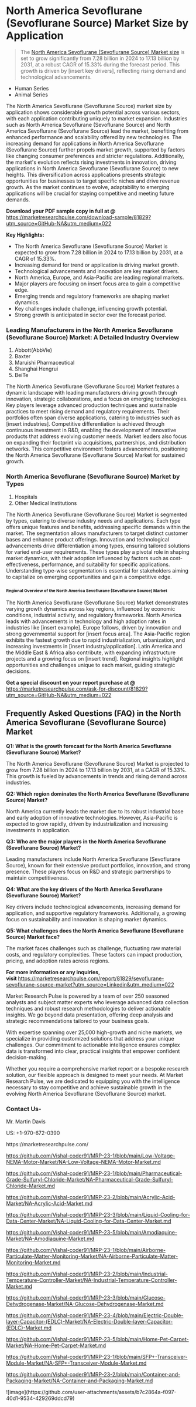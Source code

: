 <h1>North America Sevoflurane (Sevoflurane Source) Market&nbsp;Size by Application</h1><blockquote><p>The <a href="https://marketresearchpulse.com/download-sample/81829?utm_source=GitHub-NA&amp;utm_medium=022">North America Sevoflurane (Sevoflurane Source) Market size</a> is set to grow significantly from 7.28 billion in 2024 to 17.13 billion by 2031, at a robust CAGR of 15.33% during the forecast period. This growth is driven by [insert key drivers], reflecting rising demand and technological advancements.</p></blockquote><ul><li> Human Series<li> Animal Series</li></ul><p>The North America Sevoflurane (Sevoflurane Source) market size by application shows considerable growth potential across various sectors, with each application contributing uniquely to market expansion. Industries such as North America Sevoflurane (Sevoflurane Source) and North America Sevoflurane (Sevoflurane Source) lead the market, benefiting from enhanced performance and scalability offered by new technologies. The increasing demand for applications in North America Sevoflurane (Sevoflurane Source) further propels market growth, supported by factors like changing consumer preferences and stricter regulations. Additionally, the market's evolution reflects rising investments in innovation, driving applications in North America Sevoflurane (Sevoflurane Source) to new heights. This diversification across applications presents strategic opportunities for businesses to target specific niches and drive revenue growth. As the market continues to evolve, adaptability to emerging applications will be crucial for staying competitive and meeting future demands.</p><p><strong>Download your PDF sample copy in full at @ </strong><a href="https://marketresearchpulse.com/download-sample/81829?utm_source=GitHub-NA&amp;utm_medium=022">https://marketresearchpulse.com/download-sample/81829?utm_source=GitHub-NA&amp;utm_medium=022</a></p><p><strong>Key Highlights: </strong></p><ul><li>The North America Sevoflurane (Sevoflurane Source) Market is expected to grow from 7.28 billion in 2024 to 17.13 billion by 2031, at a CAGR of 15.33%.</li><li>Increasing demand for trend or application is driving market growth.</li><li>Technological advancements and innovation are key market drivers.</li><li>North America, Europe, and Asia-Pacific are leading regional markets.</li><li>Major players are focusing on insert focus area to gain a competitive edge.</li><li>Emerging trends and regulatory frameworks are shaping market dynamics.</li><li>Key challenges include challenge, influencing growth potential.</li><li>Strong growth is anticipated in sector over the forecast period.</li></ul><h3>Leading Manufacturers in the North America Sevoflurane (Sevoflurane Source) Market: A Detailed Industry Overview</h3><ol><li> Abbott(AbbVie)</li><li>Baxter</li><li>Maruishi Pharmaceutical</li><li>Shanghai Hengrui</li><li>BeiTe</li></ol><div class="flex max-w-full flex-col flex-grow"><div class="min-h-8 text-message flex w-full flex-col items-end gap-2 whitespace-normal break-words [.text-message+&amp;]:mt-5" dir="auto" data-message-author-role="assistant" data-message-id="fd8432e4-4910-450d-b182-61b7bfb0a01f" data-message-model-slug="gpt-4o"><div class="flex w-full flex-col gap-1 empty:hidden first:pt-[3px]"><div class="markdown prose w-full break-words dark:prose-invert light"><p>The North America Sevoflurane (Sevoflurane Source) Market features a dynamic landscape with leading manufacturers driving growth through innovation, strategic collaborations, and a focus on emerging technologies. Key players leverage advanced production techniques and sustainable practices to meet rising demand and regulatory requirements. Their portfolios often span diverse applications, catering to industries such as [insert industries]. Competitive differentiation is achieved through continuous investment in R&amp;D, enabling the development of innovative products that address evolving customer needs. Market leaders also focus on expanding their footprint via acquisitions, partnerships, and distribution networks. This competitive environment fosters advancements, positioning the North America Sevoflurane (Sevoflurane Source) Market for sustained growth.</p></div></div></div></div><h3>North America Sevoflurane (Sevoflurane Source) Market by Types</h3><ol><li> Hospitals<li> Other Medical Institutions</li></ol><div class="flex max-w-full flex-col flex-grow"><div class="min-h-8 text-message flex w-full flex-col items-end gap-2 whitespace-normal break-words [.text-message+&amp;]:mt-5" dir="auto" data-message-author-role="assistant" data-message-id="084470be-0bb7-4664-bddf-5156b4f41249" data-message-model-slug="gpt-4o-mini"><div class="flex w-full flex-col gap-1 empty:hidden first:pt-[3px]"><div class="markdown prose w-full break-words dark:prose-invert light"><p>The North America Sevoflurane (Sevoflurane Source) Market is segmented by types, catering to diverse industry needs and applications. Each type offers unique features and benefits, addressing specific demands within the market. The segmentation allows manufacturers to target distinct customer bases and enhance product offerings. Innovation and technological advancements drive differentiation among types, ensuring tailored solutions for varied end-user requirements. These types play a pivotal role in shaping market dynamics, with their adoption influenced by factors such as cost-effectiveness, performance, and suitability for specific applications. Understanding type-wise segmentation is essential for stakeholders aiming to capitalize on emerging opportunities and gain a competitive edge.</p></div></div></div></div><h3><span style="font-size: 11px;">Regional Overview of the North America Sevoflurane (Sevoflurane Source) Market</span></h3><div class="flex max-w-full flex-col flex-grow"><div class="min-h-8 text-message flex w-full flex-col items-end gap-2 whitespace-normal break-words [.text-message+&amp;]:mt-5" dir="auto" data-message-author-role="assistant" data-message-id="e9038762-ce64-4e30-91c9-9bd413514231" data-message-model-slug="gpt-4o-mini"><div class="flex w-full flex-col gap-1 empty:hidden first:pt-[3px]"><div class="markdown prose w-full break-words dark:prose-invert light"><p>The North America Sevoflurane (Sevoflurane Source) Market demonstrates varying growth dynamics across key regions, influenced by economic conditions, industrial activity, and regulatory frameworks. North America leads with advancements in technology and high adoption rates in industries like [insert example]. Europe follows, driven by innovation and strong governmental support for [insert focus area]. The Asia-Pacific region exhibits the fastest growth due to rapid industrialization, urbanization, and increasing investments in [insert industry/application]. Latin America and the Middle East &amp; Africa also contribute, with expanding infrastructure projects and a growing focus on [insert trend]. Regional insights highlight opportunities and challenges unique to each market, guiding strategic decisions.</p></div></div></div></div><p><strong>Get a special discount on your report purchase at @ </strong><a href="https://marketresearchpulse.com/ask-for-discount/81829?utm_source=GitHub-NA&amp;utm_medium=022">https://marketresearchpulse.com/ask-for-discount/81829?utm_source=GitHub-NA&amp;utm_medium=022</a></p><h2>Frequently Asked Questions (FAQ) in the North America Sevoflurane (Sevoflurane Source) Market</h2><p><strong>Q1: What is the growth forecast for the North America Sevoflurane (Sevoflurane Source) Market?</strong></p><p>The North America Sevoflurane (Sevoflurane Source) Market is projected to grow from 7.28 billion in 2024 to 17.13 billion by 2031, at a CAGR of 15.33%. This growth is fueled by advancements in trends and rising demand across industries.</p><p><strong>Q2: Which region dominates the North America Sevoflurane (Sevoflurane Source) Market?</strong></p><p>North America currently leads the market due to its robust industrial base and early adoption of innovative technologies. However, Asia-Pacific is expected to grow rapidly, driven by industrialization and increasing investments in application.</p><p><strong>Q3: Who are the major players in the North America Sevoflurane (Sevoflurane Source) Market?</strong></p><p>Leading manufacturers include North America Sevoflurane (Sevoflurane Source), known for their extensive product portfolios, innovation, and strong presence. These players focus on R&amp;D and strategic partnerships to maintain competitiveness.</p><p><strong>Q4: What are the key drivers of the North America Sevoflurane (Sevoflurane Source) Market?</strong></p><p>Key drivers include technological advancements, increasing demand for application, and supportive regulatory frameworks. Additionally, a growing focus on sustainability and innovation is shaping market dynamics.</p><p><strong>Q5: What challenges does the North America Sevoflurane (Sevoflurane Source) Market face?</strong></p><p>The market faces challenges such as challenge, fluctuating raw material costs, and regulatory complexities. These factors can impact production, pricing, and adoption rates across regions.</p><p><strong>For more information or any inquiries, visit&nbsp;</strong><a href="https://marketresearchpulse.com/report/81829/sevoflurane-sevoflurane-source-market?utm_source=Linkedin&utm_medium=022">https://marketresearchpulse.com/report/81829/sevoflurane-sevoflurane-source-market?utm_source=Linkedin&utm_medium=022</a></p><p>Market Research Pulse is powered by a team of over 250 seasoned analysts and subject matter experts who leverage advanced data collection techniques and robust research methodologies to deliver actionable insights. We go beyond data presentation, offering deep analysis and strategic recommendations tailored to your business goals.</p><p>With expertise spanning over 25,000 high-growth and niche markets, we specialize in providing customized solutions that address your unique challenges. Our commitment to actionable intelligence ensures complex data is transformed into clear, practical insights that empower confident decision-making.</p><p>Whether you require a comprehensive market report or a bespoke research solution, our flexible approach is designed to meet your needs. At Market Research Pulse, we are dedicated to equipping you with the intelligence necessary to stay competitive and achieve sustainable growth in the evolving North America Sevoflurane (Sevoflurane Source) market.</p><h3><strong>Contact Us-</strong></h3><p>Mr. Martin Davis</p><p>US: +1-970-672-0390</p><p>https://marketresearchpulse.com/</p><p><a href="https://github.com/Vishal-coder91/MRP-23-1/blob/main/Low-Voltage-NEMA-Motor-Market/NA-Low-Voltage-NEMA-Motor-Market.md">https://github.com/Vishal-coder91/MRP-23-1/blob/main/Low-Voltage-NEMA-Motor-Market/NA-Low-Voltage-NEMA-Motor-Market.md</a></p><p><a href="https://github.com/Vishal-coder91/MRP-23-1/blob/main/Pharmaceutical-Grade-Sulfuryl-Chloride-Market/NA-Pharmaceutical-Grade-Sulfuryl-Chloride-Market.md">https://github.com/Vishal-coder91/MRP-23-1/blob/main/Pharmaceutical-Grade-Sulfuryl-Chloride-Market/NA-Pharmaceutical-Grade-Sulfuryl-Chloride-Market.md</a></p><p><a href="https://github.com/Vishal-coder91/MRP-23-2/blob/main/Acrylic-Acid-Market/NA-Acrylic-Acid-Market.md">https://github.com/Vishal-coder91/MRP-23-2/blob/main/Acrylic-Acid-Market/NA-Acrylic-Acid-Market.md</a></p><p><a href="https://github.com/Vishal-coder91/MRP-23-3/blob/main/Liquid-Cooling-for-Data-Center-Market/NA-Liquid-Cooling-for-Data-Center-Market.md">https://github.com/Vishal-coder91/MRP-23-3/blob/main/Liquid-Cooling-for-Data-Center-Market/NA-Liquid-Cooling-for-Data-Center-Market.md</a></p><p><a href="https://github.com/Vishal-coder91/MRP-23-5/blob/main/Amodiaquine-Market/NA-Amodiaquine-Market.md">https://github.com/Vishal-coder91/MRP-23-5/blob/main/Amodiaquine-Market/NA-Amodiaquine-Market.md</a></p><p><a href="https://github.com/Vishal-coder91/MRP-23-1/blob/main/Airborne-Particulate-Matter-Monitoring-Market/NA-Airborne-Particulate-Matter-Monitoring-Market.md">https://github.com/Vishal-coder91/MRP-23-1/blob/main/Airborne-Particulate-Matter-Monitoring-Market/NA-Airborne-Particulate-Matter-Monitoring-Market.md</a></p><p><a href="https://github.com/Vishal-coder91/MRP-23-2/blob/main/Industrial-Temperature-Controller-Market/NA-Industrial-Temperature-Controller-Market.md">https://github.com/Vishal-coder91/MRP-23-2/blob/main/Industrial-Temperature-Controller-Market/NA-Industrial-Temperature-Controller-Market.md</a></p><p><a href="https://github.com/Vishal-coder91/MRP-23-3/blob/main/Glucose-Dehydrogenase-Market/NA-Glucose-Dehydrogenase-Market.md">https://github.com/Vishal-coder91/MRP-23-3/blob/main/Glucose-Dehydrogenase-Market/NA-Glucose-Dehydrogenase-Market.md</a></p><p><a href="https://github.com/Vishal-coder91/MRP-23-4/blob/main/Electric-Double-layer-Capacitor-(EDLC)-Market/NA-Electric-Double-layer-Capacitor-(EDLC)-Market.md">https://github.com/Vishal-coder91/MRP-23-4/blob/main/Electric-Double-layer-Capacitor-(EDLC)-Market/NA-Electric-Double-layer-Capacitor-(EDLC)-Market.md</a></p><p><a href="https://github.com/Vishal-coder91/MRP-23-5/blob/main/Home-Pet-Carpet-Market/NA-Home-Pet-Carpet-Market.md">https://github.com/Vishal-coder91/MRP-23-5/blob/main/Home-Pet-Carpet-Market/NA-Home-Pet-Carpet-Market.md</a></p><p><a href="https://github.com/Vishal-coder91/MRP-23-1/blob/main/SFP+-Transceiver-Module-Market/NA-SFP+-Transceiver-Module-Market.md">https://github.com/Vishal-coder91/MRP-23-1/blob/main/SFP+-Transceiver-Module-Market/NA-SFP+-Transceiver-Module-Market.md</a></p><p><a href="https://github.com/Vishal-coder91/MRP-23-2/blob/main/Container-and-Packaging-Market/NA-Container-and-Packaging-Market.md">https://github.com/Vishal-coder91/MRP-23-2/blob/main/Container-and-Packaging-Market/NA-Container-and-Packaging-Market.md</a></p>
![image](https://github.com/user-attachments/assets/b7c2864a-f097-40d1-9534-429269ddcd79)
